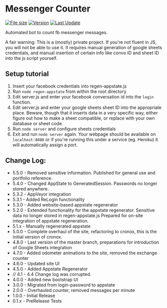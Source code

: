 # Messenger Counter

[![File size](https://img.shields.io/github/repo-size/vakkendwarf/msgctr-public)](https://img.shields.io/github/repo-size/vakkendwarf/msgctr-public)
[![Version](https://img.shields.io/github/package-json/v/vakkendwarf/msgctr-public)](https://img.shields.io/github/package-json/v/vakkendwarf/msgctr-public)
[![Last Update](https://img.shields.io/github/last-commit/vakkendwarf/msgctr-public)](https://img.shields.io/github/last-commit/vakkendwarf/msgctr-public)

Automated bot to count fb messenger messages.

A fair warning: This is a (mostly) private project. If you're not fluent in JS, you will not be able to use it.
It requires manual generation of google sheets credentials, and manual insertion of certain info like convo ID and sheet ID into the js script yourself.

## Setup tutorial
 1. Insert your facebook credentials into regen-appstate.js
 2. Run `node regen-appstate` from within the root directory
 3. Edit server.js and enter your facebook conversation id into the `login` function.
 4. Edit server.js and enter your google sheets sheet ID into the appropriate place. Beware, though that it inserts data in a very specific way, either figure out how to make a sheet compatible, or replace with your own database or sheet code.
 5. Run `node server` and configure sheets credentials
 6. Exit and run `node server` again. Your webpage should be available on `localhost:8080` or if you're running this under a service (eg. Heroku) it will automatically assign a port.

## Change Log:
- 5.5.0 - Removed sensitive information. Published for general use and portfolio reference.
- 5.4.0 - Changed AppState to GeneratedSession. Passwords no longer stored anywhere.
- 5.3.2 - AppVeyor integration
- 5.3.1 - Added ReLogin functionality
- 5.3.0 - Added website-based appstate regenerator
- 5.2.0 - Extended functionality for the appstate regenerator. Sensitive data no longer stored in regen-appstate.js Prepared for on-site integration of appstate regeneration.
- 5.1.x - Manually regenerated appstate
- 5.0.0 - Complete overhaul of the site, refactoring to cronox, this is the initial version of cronox.
- 4.8.0 - Last version of the master branch, preparations for introduction of Google Sheets integration
- 4.7.0 - Added odometer animations to the site, removed the exchange counter
- 4.6.0 - Updated site UI
- 4.5.0 - Added Appstate Regenerator
- // 4.1 - 4.4 Change log was corrupted.
- 4.0.0 - Added new bootstrap UI
- 3.0.0 - Migrated from login-password to appstate
- 2.0.0 - Overhauled counter, removed messages per minute
- 1.0.0 - Initial Release
- 0.1.x - PreRelease Tests
